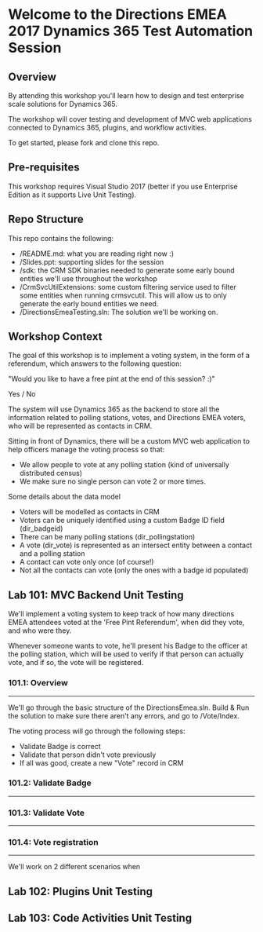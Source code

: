 # Welcome to the Directions EMEA 2017 Dynamics 365 Test Automation Session

## Overview

By attending this workshop you'll learn how to design and test enterprise scale solutions for Dynamics 365.

The workshop will cover testing and development of MVC web applications connected to Dynamics 365, plugins, and workflow activities.

To get started, please fork and clone this repo.

## Pre-requisites

This workshop requires Visual Studio 2017 (better if you use Enterprise Edition as it supports Live Unit Testing).

## Repo Structure

This repo contains the following:

- /README.md: what you are reading right now :)
- /Slides.ppt: supporting slides for the session
- /sdk: the CRM SDK binaries needed to generate some early bound entities we'll use throughout the workshop
- /CrmSvcUtilExtensions: some custom filtering service used to filter some entities when running crmsvcutil. This will allow us to only generate the early bound entities we need.
- /DirectionsEmeaTesting.sln: The solution we'll be working on.

## Workshop Context

The goal of this workshop is to implement a voting system, in the form of a referendum, which answers to the following question:

"Would you like to have a free pint at the end of this session? :)"

Yes / No

The system will use Dynamics 365 as the backend to store all the information related to polling stations, votes, and Directions EMEA voters, who will be represented as contacts in CRM.

Sitting in front of Dynamics, there will be a custom MVC web application to help officers manage the voting process so that:

- We allow people to vote at any polling station (kind of universally distributed census)
- We make sure no single person can vote 2 or more times.

Some details about the data model

- Voters will be modelled as contacts in CRM
- Voters can be uniquely identified using a custom Badge ID field (dir_badgeid)
- There can be many polling stations (dir_pollingstation)
- A vote (dir_vote) is represented as an intersect entity between a contact and a polling station
- A contact can vote only once (of course!)
- Not all the contacts can vote (only the ones with a badge id populated)


## Lab 101: MVC Backend Unit Testing

We'll implement a voting system to keep track of  how many directions EMEA attendees voted at the 'Free Pint Referendum', when did they vote, and who  were they.

Whenever someone wants to vote, he'll present his Badge to the officer at the polling station, which will be used to verify if that person can actually vote, and if so, the vote will be registered.

### 101.1:  Overview
-------------------------------------
We'll go through the basic structure of the DirectionsEmea.sln. 
Build & Run the solution to make sure there aren't any errors, and go to /Vote/Index.

The voting process will go through the following steps:

- Validate Badge is correct
- Validate that person didn't vote previously
- If all was good, create a new "Vote" record in CRM

### 101.2:  Validate Badge
-------------------------------------

### 101.3:  Validate Vote
-------------------------------------

### 101.4:  Vote registration
-------------------------------------
We'll work on 2 different scenarios when 

## Lab 102: Plugins Unit Testing

## Lab 103: Code Activities Unit Testing




